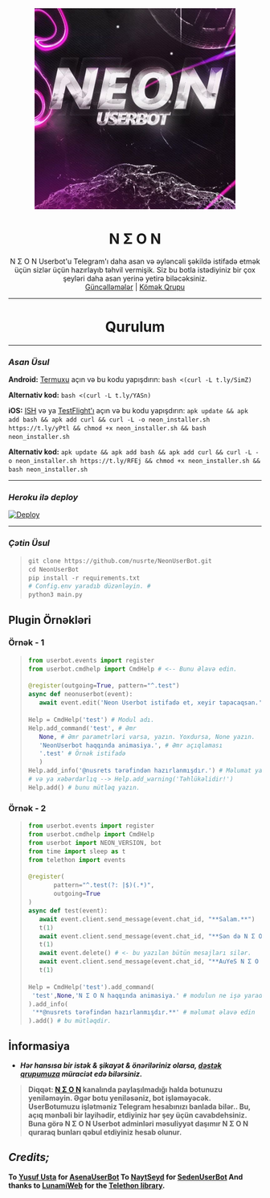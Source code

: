 
<div align="center">
  <img src="photo/neonub.jpg" width="400" height="400">
  <h1>N Σ O N</h1>
</div>
<p align="center">
    N Σ O N Userbot'u Telegram'ı daha asan və əyləncəli şəkildə istifadə etmək üçün sizlər üçün hazırlayıb təhvil vermişik. Siz bu botla istədiyiniz bir çox şeyləri daha asan yerinə yetirə biləcəksiniz.
    <br>
        <a href="https://t.me/NeonUserBot">Güncəlləmələr</a> |
        <a href="https://t.me/NeonSUP">Kömək Qrupu</a>
    <br>
</p>

----
</div>
<div align="center">
        <h1>Qurulum</h1>
</div>
<div align="left">

*** 
  
### _Asan Üsul_
**Android:** [Termuxu](https://play.google.com/store/apps/details?id=com.termux&hl=en_US&gl=US) açın və bu kodu yapışdırın: 
`bash <(curl -L t.ly/SimZ)`

**Alternativ kod:**
`bash <(curl -L t.ly/YASn)`
  
**iOS:** [ISH](https://apps.apple.com/us/app/ish-shell/id1436902243) və ya [TestFlight'ı](https://apps.apple.com/ru/app/testflight/id899247664) açın və bu kodu yapışdırın: ```apk update && apk add bash && apk add curl && curl -L -o neon_installer.sh https://t.ly/yPtl && chmod +x neon_installer.sh && bash neon_installer.sh```

**Alternativ kod:** ```apk update && apk add bash && apk add curl && curl -L -o neon_installer.sh https://t.ly/RFEj && chmod +x neon_installer.sh && bash neon_installer.sh```

*** 

### _Heroku ilə deploy_
[![Deploy](https://www.herokucdn.com/deploy/button.svg)](https://heroku.com/deploy?template=https://github.com/nusrte/NeonUserBot)

*** 

### _Çətin Üsul_
>```python
>git clone https://github.com/nusrte/NeonUserBot.git
>cd NeonUserBot
>pip install -r requirements.txt
># Config.env yaradıb düzənləyin. #
>python3 main.py
>```

## Plugin Örnəkləri
### Örnək - 1

>```python
>from userbot.events import register
>from userbot.cmdhelp import CmdHelp # <-- Bunu Əlavə edin.
>
>@register(outgoing=True, pattern="^.test")
>async def neonuserbot(event):
>    await event.edit('Neon Userbot istifadə et, xeyir tapacaqsan.')
>
>Help = CmdHelp('test') # Modul adı.
>Help.add_command('test', # Əmr
>    None, # Əmr parametrləri varsa, yazın. Yoxdursa, None yazın.
>    'NeonUserbot haqqında animasiya.', # Əmr açıqlaması
>    '.test' # Örnək istifadə 
>    )
>Help.add_info('@nusrets tərəfindən hazırlanmışdır.') # Məlumat yaza bilərsiniz
># və ya xəbərdarlıq --> Help.add_warning('Təhlükəlidir!')
>Help.add() # bunu mütləq yazın.
>```

### Örnək - 2
>```python
>from userbot.events import register
>from userbot.cmdhelp import CmdHelp
>from userbot import NEON_VERSION, bot
>from time import sleep as t
>from telethon import events
>
>@register(
>        pattern="^.test(?: |$)(.*)",
>        outgoing=True
>)
>async def test(event):
>    await event.client.send_message(event.chat_id, "**Salam.**")
>    t(1)
>    await event.client.send_message(event.chat_id, "**Sən də N Σ O N işlət..** 🧘🏻")
>    t(1)
>    await event.delete() # <- bu yazılan bütün mesajları silər.
>    await event.client.send_message(event.chat_id, "**AuYeS N Σ O N 🤟🏻**") # və sonda tək bu mesajı göndərər
>    t(1)
>
>Help = CmdHelp('test').add_command(
>  'test',None,'N Σ O N haqqında animasiya.' # modulun ne işə yaradığını deyin
>).add_info(
>  '**@nusrets tərəfindən hazırlanmışdır.**' # məlumat əlavə edin
>).add() # bu mütləqdir.
>```
## İnformasiya

* ***Hər hansısa bir istək & şikayət & önəriləriniz olarsa, [dəstək qrupumuza](https://t.me/NeonSup) müraciət edə bilərsiniz.***

>**Diqqət: [N Σ O N](t.me/neonuserbot) kanalında paylaşılmadığı halda botunuzu yeniləməyin. 
>Əgər botu yeniləsəniz, bot işləməyəcək.
>UserBotumuzu işlətməniz Telegram hesabınızı banlada bilər..
>Bu, açıq mənbəli bir layihədir, etdiyiniz hər şey üçün cavabdehsiniz.
>Buna görə N Σ O N Userbot adminləri məsuliyyət daşımır
>N Σ O N quraraq bunları qəbul etdiyiniz hesab olunur.**

## *Credits;*
**To [Yusuf Usta](github.com/yusufusta) for [AsenaUserBot](https://yusufusta/asenauserbot)
To [NaytSeyd](https://github.com/NaytSeyd) for [SedenUserBot](https://github.com/TeamDerUntergang/Telegram-SedenUserBot)
And thanks to [LunamiWeb](https://github.com/Lonami) for the [Telethon library](https://github.com/LonamiWebs/Telethon).**
